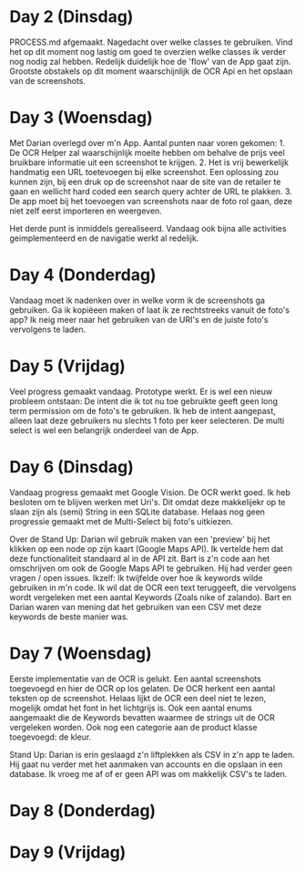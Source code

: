 # Day 2 (Dinsdag)
PROCESS.md afgemaakt. Nagedacht over welke classes te gebruiken. Vind het op dit moment nog lastig om goed te overzien welke classes
ik verder nog nodig zal hebben. Redelijk duidelijk hoe de 'flow' van de App gaat zijn. Grootste obstakels op dit moment waarschijnlijk de 
OCR Api en het opslaan van de screenshots.

# Day 3 (Woensdag)
Met Darian overlegd over m'n App. Aantal punten naar voren gekomen: 1. De OCR Helper zal waarschijnlijk moeite hebben om behalve de prijs
veel bruikbare informatie uit een screenshot te krijgen. 2. Het is vrij bewerkelijk handmatig een URL toetevoegen bij elke screenshot. Een
oplossing zou kunnen zijn, bij een druk op de screenshot naar de site van de retailer te gaan en wellicht hard coded een search query achter
de URL te plakken. 3. De app moet bij het toevoegen van screenshots naar de foto rol gaan, deze niet zelf eerst importeren en weergeven.

Het derde punt is inmiddels gerealiseerd. Vandaag ook bijna alle activities geimplementeerd en de navigatie werkt al redelijk. 

# Day 4 (Donderdag)

Vandaag moet ik nadenken over in welke vorm ik de screenshots ga gebruiken. Ga ik kopiëeen maken of laat ik ze rechtstreeks vanuit de foto's app?
Ik neig meer naar het gebruiken van de URI's en de juiste foto's vervolgens te laden.

# Day 5 (Vrijdag)

Veel progress gemaakt vandaag. Prototype werkt. Er is wel een nieuw probleem ontstaan: De intent die ik tot nu toe gebruikte geeft geen long term
permission om de foto's te gebruiken. Ik heb de intent aangepast, alleen laat deze gebruikers nu slechts 1 foto per keer selecteren.
De multi select is wel een belangrijk onderdeel van de App.

# Day 6 (Dinsdag)

Vandaag progress gemaakt met Google Vision. De OCR werkt goed. Ik heb besloten om te blijven werken met Uri's. Dit omdat deze makkelijekr op te slaan
zijn als (semi) String in een SQLite database. Helaas nog geen progressie gemaakt met de Multi-Select bij foto's uitkiezen.

Over de Stand Up: Darian wil gebruik maken van een 'preview' bij het klikken op een node op zijn kaart (Google Maps API). Ik vertelde hem dat deze functionaliteit standaard
al in de API zit. Bart is z'n code aan het omschrijven om ook de Google Maps API te gebruiken. Hij had verder geen vragen / open issues. Ikzelf: Ik
twijfelde over hoe ik keywords wilde gebruiken in m'n code. Ik wil dat de OCR een text teruggeeft, die vervolgens wordt vergeleken met een aantal
Keywords (Zoals nike of zalando). Bart en Darian waren van mening dat het gebruiken van een CSV met deze keywords de beste manier was.

# Day 7 (Woensdag)

Eerste implementatie van de OCR is gelukt. Een aantal screenshots toegevoegd en hier de OCR op los gelaten. De OCR herkent een aantal teksten op
de screenshot. Helaas lijkt de OCR een deel niet te lezen, mogelijk omdat het font in het lichtgrijs is. Ook een aantal enums aangemaakt die de
Keywords bevatten waarmee de strings uit de OCR vergeleken worden. Ook nog een categorie aan de product klasse toegevoegd: de kleur.

Stand Up: Darian is erin geslaagd z'n liftplekken als CSV in z'n app te laden. Hij gaat nu verder met het aanmaken van accounts en die opslaan
in een database. Ik vroeg me af of er geen API was om makkelijk CSV's te laden.

# Day 8 (Donderdag)

# Day 9 (Vrijdag)
